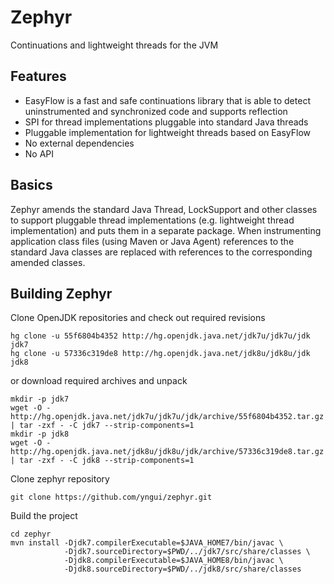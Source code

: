 # Zephyr
Continuations and lightweight threads for the JVM

## Features
* EasyFlow is a fast and safe continuations library that is able to detect uninstrumented and synchronized code and supports reflection
* SPI for thread implementations pluggable into standard Java threads
* Pluggable implementation for lightweight threads based on EasyFlow
* No external dependencies
* No API

## Basics

Zephyr amends the standard Java Thread, LockSupport and other classes to support pluggable thread implementations (e.g. lightweight thread implementation) and puts them in a separate package. When instrumenting application class files (using Maven or Java Agent) references to the standard Java classes are replaced with references to the corresponding amended classes.

## Building Zephyr

Clone OpenJDK repositories and check out required revisions

```
hg clone -u 55f6804b4352 http://hg.openjdk.java.net/jdk7u/jdk7u/jdk jdk7
hg clone -u 57336c319de8 http://hg.openjdk.java.net/jdk8u/jdk8u/jdk jdk8
```

or download required archives and unpack

```
mkdir -p jdk7
wget -O - http://hg.openjdk.java.net/jdk7u/jdk7u/jdk/archive/55f6804b4352.tar.gz | tar -zxf - -C jdk7 --strip-components=1
mkdir -p jdk8
wget -O - http://hg.openjdk.java.net/jdk8u/jdk8u/jdk/archive/57336c319de8.tar.gz | tar -zxf - -C jdk8 --strip-components=1
```

Clone zephyr repository

```
git clone https://github.com/yngui/zephyr.git
```

Build the project

```
cd zephyr
mvn install -Djdk7.compilerExecutable=$JAVA_HOME7/bin/javac \
            -Djdk7.sourceDirectory=$PWD/../jdk7/src/share/classes \
            -Djdk8.compilerExecutable=$JAVA_HOME8/bin/javac \
            -Djdk8.sourceDirectory=$PWD/../jdk8/src/share/classes
```
